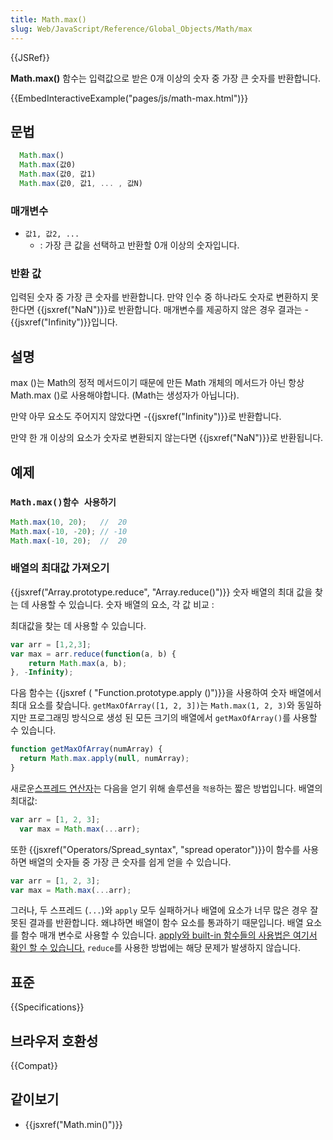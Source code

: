 ```yaml
---
title: Math.max()
slug: Web/JavaScript/Reference/Global_Objects/Math/max
---
```


{{JSRef}}

**Math.max()** 함수는 입력값으로 받은 0개 이상의 숫자 중 가장 큰 숫자를 반환합니다.

{{EmbedInteractiveExample("pages/js/math-max.html")}}

## 문법

```js
  Math.max()
  Math.max(값0)
  Math.max(값0, 값1)
  Math.max(값0, 값1, ... , 값N)

```

### 매개변수

- `값1, 값2, ...`
  - : 가장 큰 값을 선택하고 반환할 0개 이상의 숫자입니다.

### 반환 값

입력된 숫자 중 가장 큰 숫자를 반환합니다. 만약 인수 중 하나라도 숫자로 변환하지 못한다면 {{jsxref("NaN")}}로 반환합니다.
매개변수를 제공하지 않은 경우 결과는 -{{jsxref("Infinity")}}입니다.

## 설명

max ()는 Math의 정적 메서드이기 때문에 만든 Math 개체의 메서드가 아닌 항상 Math.max ()로 사용해야합니다. (Math는 생성자가 아닙니다).

만약 아무 요소도 주어지지 않았다면 -{{jsxref("Infinity")}}로 반환합니다.

만약 한 개 이상의 요소가 숫자로 변환되지 않는다면 {{jsxref("NaN")}}로 반환됩니다.

## 예제

### `Math.max()함수 사용하기`

```js
Math.max(10, 20);   //  20
Math.max(-10, -20); // -10
Math.max(-10, 20);  //  20
```

### 배열의 최대값 가져오기

{{jsxref("Array.prototype.reduce", "Array.reduce()")}} 숫자 배열의 최대 값을 찾는 데 사용할 수 있습니다.
숫자 배열의 요소, 각 값 비교 :

최대값을 찾는 데 사용할 수 있습니다.

```js
var arr = [1,2,3];
var max = arr.reduce(function(a, b) {
    return Math.max(a, b);
}, -Infinity);
```

다음 함수는 {{jsxref ( "Function.prototype.apply ()")}}을 사용하여 숫자 배열에서 최대 요소를 찾습니다. `getMaxOfArray([1, 2, 3])`는
`Math.max(1, 2, 3)`와 동일하지만 프로그래밍 방식으로 생성 된 모든 크기의 배열에서 `getMaxOfArray()`를 사용할 수 있습니다.

```js
function getMaxOfArray(numArray) {
  return Math.max.apply(null, numArray);
}
```

새로운[스프레드
연산자](/ko/docs/Web/JavaScript/Reference/Operators/Spread_syntax)는 다음을 얻기 위해 솔루션을 `적용`하는 짧은 방법입니다.
배열의 최대값:

```js
var arr = [1, 2, 3];
  var max = Math.max(...arr);

```

또한 {{jsxref("Operators/Spread_syntax", "spread operator")}}이 함수를 사용하면 배열의 숫자들 중 가장 큰 숫자를 쉽게 얻을 수 있습니다.

```js
var arr = [1, 2, 3];
var max = Math.max(...arr);
```

그러나, 두 스프레드 (`...`)와 `apply` 모두 실패하거나 배열에 요소가 너무 많은 경우 잘못된 결과를 반환합니다.
왜냐하면 배열이 함수 요소를 통과하기 때문입니다.
배열 요소를 함수 매개 변수로 사용할 수 있습니다.
[apply와
built-in 함수들의 사용법은 여기서 확인 할 수 있습니다.](/ko/docs/Web/JavaScript/Reference/Global_Objects/Function/apply#using_apply_and_built-in_functions) `reduce`를 사용한 방법에는 해당 문제가 발생하지 않습니다.

## 표준

{{Specifications}}

## 브라우저 호환성

{{Compat}}

## 같이보기

- {{jsxref("Math.min()")}}
